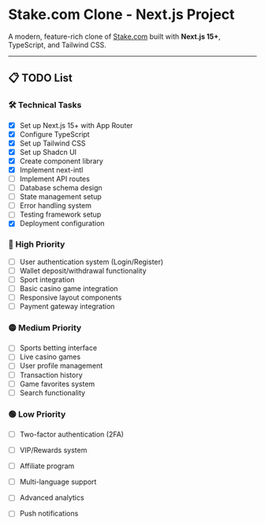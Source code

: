 # Stake.com Clone - Next.js Project

A modern, feature-rich clone of [Stake.com](https://stake.com) built with **Next.js 15+**, TypeScript, and Tailwind CSS.

---


## 📋 TODO List

### 🛠 Technical Tasks
- [x] Set up Next.js 15+ with App Router
- [x] Configure TypeScript
- [x] Set up Tailwind CSS
- [x] Set up Shadcn UI
- [x] Create component library
- [x] Implement next-intl
- [ ] Implement API routes
- [ ] Database schema design
- [ ] State management setup
- [ ] Error handling system
- [ ] Testing framework setup
- [x] Deployment configuration

### 🔴 High Priority
- [ ] User authentication system (Login/Register)
- [ ] Wallet deposit/withdrawal functionality
- [ ] Sport integration
- [ ] Basic casino game integration
- [ ] Responsive layout components
- [ ] Payment gateway integration

### 🟡 Medium Priority
- [ ] Sports betting interface
- [ ] Live casino games
- [ ] User profile management
- [ ] Transaction history
- [ ] Game favorites system
- [ ] Search functionality

### 🟢 Low Priority
- [ ] Two-factor authentication (2FA)
- [ ] VIP/Rewards system
- [ ] Affiliate program
- [ ] Multi-language support
- [ ] Advanced analytics
- [ ] Push notifications

